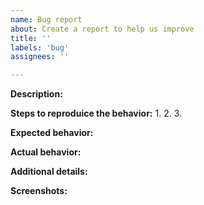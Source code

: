 ```yaml
---
name: Bug report
about: Create a report to help us improve
title: ''
labels: 'bug'
assignees: ''

---
```


**Description:**


**Steps to reproduice the behavior:**
1.
2.
3.

**Expected behavior:**


**Actual behavior:**


**Additional details:**


**Screenshots:**
